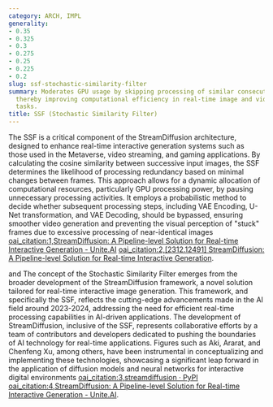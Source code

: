 ```yaml
---
category: ARCH, IMPL
generality:
- 0.35
- 0.325
- 0.3
- 0.275
- 0.25
- 0.225
- 0.2
slug: ssf-stochastic-similarity-filter
summary: Moderates GPU usage by skipping processing of similar consecutive input images,
  thereby improving computational efficiency in real-time image and video generation
  tasks.
title: SSF (Stochastic Similarity Filter)
---
```


The SSF is a critical component of the StreamDiffusion architecture, designed to enhance real-time interactive generation systems such as those used in the Metaverse, video streaming, and gaming applications. By calculating the cosine similarity between successive input images, the SSF determines the likelihood of processing redundancy based on minimal changes between frames. This approach allows for a dynamic allocation of computational resources, particularly GPU processing power, by pausing unnecessary processing activities. It employs a probabilistic method to decide whether subsequent processing steps, including VAE Encoding, U-Net transformation, and VAE Decoding, should be bypassed, ensuring smoother video generation and preventing the visual perception of "stuck" frames due to excessive processing of near-identical images [oai_citation:1,StreamDiffusion: A Pipeline-level Solution for Real-time Interactive Generation - Unite.AI](https://www.unite.ai/streamdiffusion-a-pipeline-level-solution-for-real-time-interactive-generation/) [oai_citation:2,[2312.12491] StreamDiffusion: A Pipeline-level Solution for Real-time Interactive Generation](https://ar5iv.org/abs/2312.12491).

and The concept of the Stochastic Similarity Filter emerges from the broader development of the StreamDiffusion framework, a novel solution tailored for real-time interactive image generation. This framework, and specifically the SSF, reflects the cutting-edge advancements made in the AI field around 2023-2024, addressing the need for efficient real-time processing capabilities in AI-driven applications. The development of StreamDiffusion, inclusive of the SSF, represents collaborative efforts by a team of contributors and developers dedicated to pushing the boundaries of AI technology for real-time applications. Figures such as Aki, Ararat, and Chenfeng Xu, among others, have been instrumental in conceptualizing and implementing these technologies, showcasing a significant leap forward in the application of diffusion models and neural networks for interactive digital environments [oai_citation:3,streamdiffusion · PyPI](https://pypi.org/project/streamdiffusion/) [oai_citation:4,StreamDiffusion: A Pipeline-level Solution for Real-time Interactive Generation - Unite.AI](https://www.unite.ai/streamdiffusion-a-pipeline-level-solution-for-real-time-interactive-generation/).